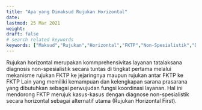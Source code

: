 ```yaml
---
title: "Apa yang Dimaksud Rujukan Horizontal"
date: 
lastmod: 25 Mar 2021
weight: 
draft: false
# search related keywords
keywords: ["Maksud","Rujukan","Horizontal","FKTP","Non-Spesialistik","Diagnosis"]
---
```


Rujukan horizontal merupakan kommprehensivitas layanan tatalaksana diagnosis non-spesialistik secara tuntas di tingkat pertama melalui mekanisme rujukan FKTP ke jejaringnya maupun rujukan antar FKTP ke FKTP Lain yang memiliki kemampuan dan kelengkapan sarana prasarana yang dibutuhkan sebagai perwujudan fungsi koordinasi layanan. Hal ini mendorong FKTP merujuk kasus-kasus dengan diagnose non-spesialistik secara horizontal sebagai alternatif utama (Rujukan Horizontal First).